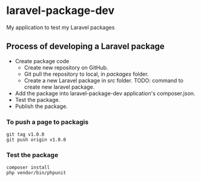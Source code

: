 # laravel-package-dev
My application to test my Laravel packages

## Process of developing a Laravel package

* Create package code
  * Create new repository on GitHub.
  * Git pull the repository to local, in *packages* folder.
  * Create a new Laravel package in src folder.
    TODO: command to create new laravel package.
* Add the package into laravel-package-dev application's composer.json.
* Test the package.
* Publish the package.

### To push a page to packagis

```shell
git tag v1.0.0
git push origin v1.0.0
```

### Test the package

```shell
composer install
php vendor/bin/phpunit
```